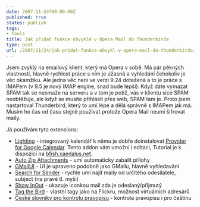 ```yaml
---
date: 2007-11-24T00:00:00Z
published: true
status: publish
tags:
- tools
title: Jak přidat funkce obvyklé v Opera Mail do Thunderbirda
type: post
url: /2007/11/24/jak-pridat-funkce-obvykl-v-opera-mail-do-thunderbirda/
---
```


<p>Jsem zvyklý na emailový klient, který má Opera v sobě. Má pár pěkných vlastností, hlavně rychlost práce s ním je úžasná a vyhledání čehokoliv je věc okamžiku. Ale jedna věc není ve verzi 9.24 dotažená a to je práce s IMAPem (v 9.5 je nový IMAP engine, snad bude lepší). Když dáte vymazat SPAM tak se nesmaže na serveru a v tom je potíž, vás v klientu sice SPAM neobtěžuje, ale když se musíte přihlásit přes web, SPAM tam je. Proto jsem nastartoval Thunderbird, který to umí lépe a dělá správně s IMAPem jak má. Musím ho čas od času stejně používat protože Opera Mail neumí šifrovat maily. </p>  <p>Já používám tyto extensions:</p>  <ul>   <li><a href="https://www.mozilla.org/projects/calendar/lightning/">Lighting</a> - integrovaný kalendář k němu je dobře doinstalovat <a href="https://addons.mozilla.org/cs/thunderbird/addon/4631">Provider for Google Calendar</a>. Tento addon vám umožní i editaci, Tutorial je k dispozici na <a href="https://bfish.xaedalus.net/?p=239">bfish.xaedalus.net</a>.</li>    <li><a href="https://addons.mozilla.org/cs/thunderbird/addon/4003">Auto Zip Attachments</a> - umí automaticky zabalit přílohy </li>    <li><a href="https://addons.mozilla.org/cs/thunderbird/addon/1339">GMailUI</a> - UI je upraveno podobně jako GMailu, hlavně vyhledavání </li>    <li><a href="https://addons.mozilla.org/cs/thunderbird/addon/3851">Search for Sender</a> - rychle umí najít maily od určitého odesílatele, subject (na pravé tl. myši) </li>    <li><a href="https://addons.mozilla.org/cs/thunderbird/addon/3492">Show InOut</a> - ukazuje iconkou mail zda je odeslaný/přijmutý </li>    <li><a href="https://addons.mozilla.org/cs/thunderbird/addon/1832">Tag the Bird</a> - vlastní tagy jako na Flickru, možnost virtuálních adresárů </li>    <li><a href="https://addons.mozilla.org/cs/thunderbird/browse/type:3">České slovníky pro kontrolu pravopisu</a> - kontrola pravopisu i pro češtinu </li> </ul>
